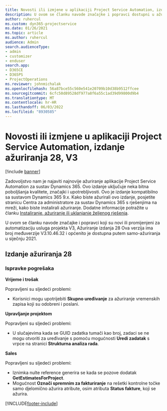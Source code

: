 ```yaml
---
title: Novosti ili izmjene u aplikaciji Project Service Automation, izdanje ažuriranja 28, V3
description: U ovom se članku navode značajke i popravci dostupni u ažuriranju ažuriranja automatizacije usluga programa Project Service Update Release 28, V3.
author: ruhercul
ms.custom: dyn365-projectservice
ms.date: 01/26/2021
ms.topic: article
ms.author: ruhercul
audience: Admin
search.audienceType:
- admin
- customizer
- enduser
search.app:
- D365CE
- D365PS
- ProjectOperations
ms.reviewer: johnmichalak
ms.openlocfilehash: 56a87bce55c560e541e20709b10d38b9512ffcee
ms.sourcegitcommit: 6cfc50d89528df977a8f6a55c1ad39d99800d9b4
ms.translationtype: MT
ms.contentlocale: hr-HR
ms.lasthandoff: 06/03/2022
ms.locfileid: "8930585"
---
```

# <a name="whats-new-or-changed-in-project-service-automation-update-release-28-v3"></a>Novosti ili izmjene u aplikaciji Project Service Automation, izdanje ažuriranja 28, V3

[!include [banner](../includes/psa-now-project-operations.md)]

Zadovoljstvo nam je najaviti najnovije ažuriranje aplikacije Project Service Automation za sustav Dynamics 365. Ovo izdanje uključuje neka bitna poboljšanja kvalitete, značajki i upotrebljivosti. Ovo je izdanje kompatibilno sa sustavom Dynamics 365 9.x. Kako biste ažurirali ovo izdanje, posjetite stranicu Centra za administratore za sustav Dynamics 365 s rješenjima na mreži, kako biste instalirali ažuriranje. Dodatne informacije potražite u članku [Instaliranje, ažuriranje ili uklanjanje željenog rješenja](/power-platform/admin/install-remove-preferred-solution).

U ovom se članku navode značajke i popravci koji su novi ili promijenjeni za automatizaciju usluga projekta V3, Ažuriranje izdanja 28 Ova verzija ima broj međuverzije V3.10.46.32 i općenito je dostupna putem samo-ažuriranja u siječnju 2021.

## <a name="update-release-28"></a>Izdanje ažuriranja 28

### <a name="bug-fixes"></a>Ispravke pogrešaka

**Vrijeme i trošak**

Popravljeni su sljedeći problemi:

- Korisnici mogu upotrijebiti **Skupno uređivanje** za ažuriranje vremenskih zapisa koji su odobreni i poslani.

**Upravljanje projektom**

Popravljeni su sljedeći problemi:

- U slučajevima kada se GUID zadatka tumači kao broj, zadaci se ne mogu otvoriti za uređivanje s pomoću mogućnosti **Uredi zadatak** s vrpce na stranici **Strukturna analiza rada**.

**Sales**

Popravljeni su sljedeći problemi:

- Iznimka nulte reference generira se kada se pozove dodatak **GetEstimatesForProject**.
- Mogućnost **Označi spremnim za fakturiranje** na rešetki kontrolne točke samo djelomično ažurira atribute, osim atributa **Status fakture**, koji se ažurira.



[!INCLUDE[footer-include](../includes/footer-banner.md)]

